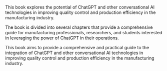 
This book explores the potential of ChatGPT and other conversational AI technologies in improving quality control and production efficiency in the manufacturing industry.

The book is divided into several chapters that provide a comprehensive guide for manufacturing professionals, researchers, and students interested in leveraging the power of ChatGPT in their operations.

This book aims to provide a comprehensive and practical guide to the integration of ChatGPT and other conversational AI technologies in improving quality control and production efficiency in the manufacturing industry.
